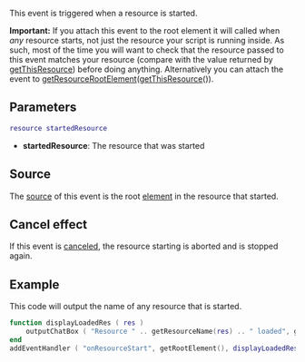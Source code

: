 This event is triggered when a resource is started.

**Important:** If you attach this event to the root element it will called when *any* resource starts, not just the resource your script is running inside. As such, most of the time you will want to check that the resource passed to this event matches your resource (compare with the value returned by [getThisResource](/docs/getthisresource.md "wikilink")) before doing anything. Alternatively you can attach the event to [getResourceRootElement](/docs/getresourcerootelement.md "wikilink")([getThisResource](/docs/getthisresource.md "wikilink")()).

Parameters
----------

``` lua
resource startedResource
```

-   **startedResource**: The resource that was started

Source
------

The [source](/docs/event_system#event_source.md "wikilink") of this event is the root [element](/docs/element.md "wikilink") in the resource that started.

Cancel effect
-------------

If this event is [canceled](/docs/event_system#canceling.md "wikilink"), the resource starting is aborted and is stopped again.

Example
-------

This code will output the name of any resource that is started.

``` lua
function displayLoadedRes ( res )
    outputChatBox ( "Resource " .. getResourceName(res) .. " loaded", getRootElement(), 255, 255, 255 )
end
addEventHandler ( "onResourceStart", getRootElement(), displayLoadedRes )
```
